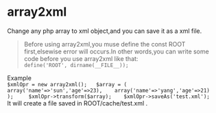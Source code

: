 array2xml
=========

Change any php array to xml object,and you can save it as a xml file.	 
> Before using array2xml,you muse define the const ROOT first,elsewise error will occurs.In other words,you can write some code before you use array2xml like that:  
`define('ROOT', dirname(__FILE__));`  
   
Example    
`$xmlOpr = new array2xml();  
$array = (	  
    array('name'=>'sun','age'=>23),	  
    array('name'=>'yang','age'=>21)	  
);	  
$xmlOpr->transform($array);	  
$xmlOpr->saveAs('test.xml');`	  
It will create a file saved in ROOT/cache/test.xml .


